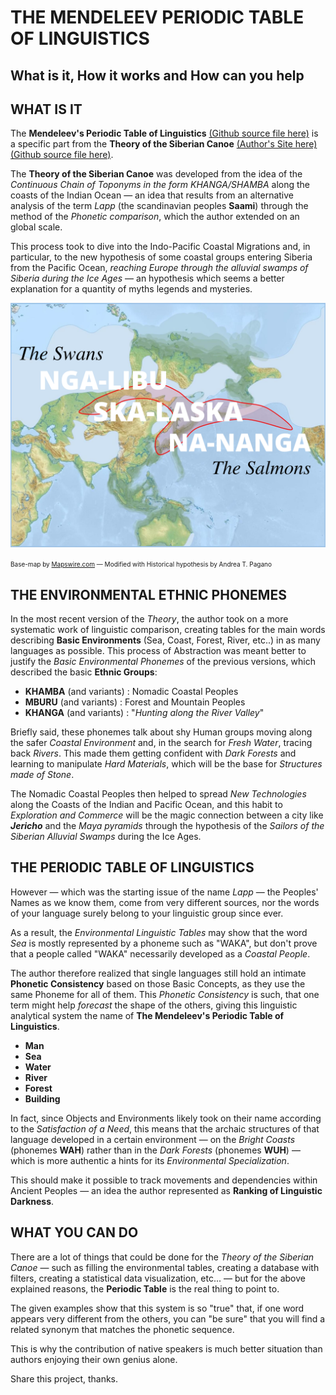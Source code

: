 # THE MENDELEEV PERIODIC TABLE OF LINGUISTICS
## What is it, How it works and How can you help

## WHAT IS IT

The **Mendeleev's Periodic Table of Linguistics** [(Github source file here)](https://github.com/siberia3/periodic-table-of-linguistics/blob/main/The-Mendeleev-Periodic-Table-of-Linguistics.html) is a specific part from the **Theory of the Siberian Canoe** [(Author's Site here)](https://pagano-arte.blogspot.com/2020/08/theory-of-siberian-canoe.html) [(Github source file here)](https://github.com/siberia3/periodic-table-of-linguistics/blob/main/Theory-of-the-Siberian-Canoe.html). 

The **Theory of the Siberian Canoe** was developed from the idea of the *Continuous Chain of Toponyms in the form KHANGA/SHAMBA* along the coasts of the Indian Ocean — an idea that results from an alternative analysis of the term *Lapp* (the scandinavian peoples **Saami**) through the method of the *Phonetic comparison*, which the author extended on an global scale.  

This process took to dive into the Indo-Pacific Coastal Migrations and, in particular, to the new hypothesis of some coastal groups entering Siberia from the Pacific Ocean, *reaching Europe through the alluvial swamps of Siberia during the Ice Ages* — an hypothesis which seems a better explanation for a quantity of myths legends and mysteries. 


![Image of the Civilization of Ice and Swamps Sailors](https://github.com/siberia3/periodic-table-of-linguistics/blob/main/SHA-LIBU%20-%20The%20Salmons.png)

<font size="1"> Base-map by [Mapswire.com](https://www.mapswire.com) — Modified with Historical hypothesis by Andrea T. Pagano</font>
	


## THE ENVIRONMENTAL ETHNIC PHONEMES

In the most recent version of the *Theory*, the author took on a more systematic work of linguistic comparison, creating tables for the main words describing **Basic Environments** (Sea, Coast, Forest, River, etc..) in as many languages as possible. This process of Abstraction was meant better to justify the *Basic Environmental Phonemes* of the previous versions, which described the basic **Ethnic Groups**: 

- **KHAMBA** (and variants) : Nomadic Coastal Peoples 
- **MBURU** (and variants) : Forest and Mountain Peoples
- **KHANGA** (and variants) : "*Hunting along the River Valley*" 

Briefly said, these phonemes talk about shy Human groups moving along the safer *Coastal Environment* and, in the search for *Fresh Water*, tracing back *Rivers*. This made them getting confident with *Dark Forests* and learning to manipulate *Hard Materials*, which will be the base for *Structures made of Stone*. 

The Nomadic Coastal Peoples then helped to spread *New Technologies* along the Coasts of the Indian and Pacific Ocean, and this habit to *Exploration and Commerce* will be the magic connection between a city like **_Jericho_** and the *Maya pyramids* through the hypothesis of the *Sailors of the Siberian Alluvial Swamps* during the Ice Ages. 


## THE PERIODIC TABLE OF LINGUISTICS

However — which was the starting issue of the name *Lapp* — the Peoples' Names as we know them, come from very different sources, nor the words of your language surely belong to your linguistic group since ever. 

As a result, the *Environmental Linguistic Tables* may show that the word *Sea* is mostly represented by a phoneme such as "WAKA", but don't prove that a people called "WAKA" necessarily developed as a *Coastal People*.

The author therefore realized that single languages still hold an intimate **Phonetic Consistency** based on those Basic Concepts, as they use the same Phoneme for all of them. This *Phonetic Consistency* is such, that one term might help *forecast* the shape of the others, giving this linguistic analytical system the name of **The Mendeleev's Periodic Table of Linguistics**.

* **Man**
* **Sea**
* **Water**
* **River**
* **Forest**
* **Building**

In fact, since Objects and Environments likely took on their name according to the *Satisfaction of a Need*, this means that the archaic structures of that language developed in a certain environment — on the *Bright Coasts* (phonemes **WAH**) rather than in the *Dark Forests* (phonemes **WUH**) — which is more authentic a hints for its *Environmental Specialization*. 

This should make it possible to track movements and dependencies within Ancient Peoples — an idea the author represented as **Ranking of Linguistic Darkness**.


## WHAT YOU CAN DO

There are a lot of things that could be done for the *Theory of the Siberian Canoe* — such as filling the environmental tables, creating a database with filters, creating a statistical data visualization, etc... — but for the above explained reasons, the **Periodic Table** is the real thing to point to.

The given examples show that this system is so "true" that, if one word appears very different from the others, you can "be sure" that you will find a related synonym that matches the phonetic sequence. 

This is why the contribution of native speakers is much better situation than authors enjoying their own genius alone. 

Share this project, thanks.

